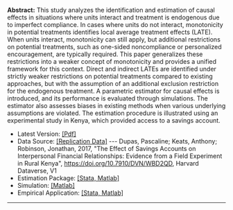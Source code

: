 **Abstract:** This study analyzes the identification and estimation of causal effects in situations where units interact and treatment is endogenous due to imperfect compliance. In cases where units do not interact, monotonicity in potential treatments identifies local average treatment effects (LATE). When units interact, monotonicity can still apply, but additional restrictions on potential treatments, such as one-sided noncompliance or personalized encouragement, are typically required. This paper generalizes these restrictions into a weaker concept of monotonicity and provides a unified framework for this context. Direct and indirect LATEs are identified under strictly weaker restrictions on potential treatments compared to existing approaches, but with the assumption of an additional exclusion restriction for the endogenous treatment. A parametric estimator for causal effects is introduced, and its performance is evaluated through simulations. The estimator also assesses biases in existing methods when various underlying assumptions are violated. The estimation procedure is illustrated using an experimental study in Kenya, which provided access to a savings account.

* Latest Version: [[Pdf]](https://github.com/SiwonRyu/Docs/raw/main/3YP.pdf)
* Data Source: [[Replication Data]](https://dataverse.harvard.edu/dataset.xhtml?persistentId=doi:10.7910/DVN/WBD2QD)
--- Dupas, Pascaline; Keats, Anthony; Robinson, Jonathan, 2017, "The Effect of Savings Accounts on Interpersonal Financial Relationships: Evidence from a Field Experiment in Rural Kenya", https://doi.org/10.7910/DVN/WBD2QD, Harvard Dataverse, V1
* Estimation Package: [[Stata, Matlab]](https://github.com/SiwonRyu/LATEs_Estimation)
* Simulation: [[Matlab]](https://github.com/SiwonRyu/LATEs_Simulation)
* Empirical Application: [[Stata, Matlab]](https://github.com/SiwonRyu/LATEs_Empirical)

---